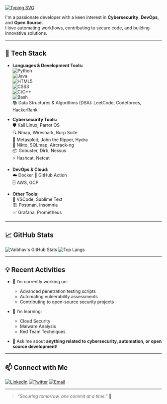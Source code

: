 [![Typing SVG](https://readme-typing-svg.demolab.com?font=Fira+Code&pause=1000&color=F7E324&random=true&width=434&lines=Hey!+I+am+Vaibhav+Saini+%F0%9F%91%8B;Welcome!++to+My+Github+Profile++%E2%9D%A4%EF%B8%8F)](https://git.io/typing-svg)

I'm a passionate developer with a keen interest in **Cybersecurity**, **DevOps**, and **Open Source**.  
I love automating workflows, contributing to secure code, and building innovative solutions.

---

## 🚀 Tech Stack

- **Languages & Development Tools:**  
  ![Python](https://img.shields.io/badge/python-3776AB?style=flat-square&logo=python&logoColor=white)  
  ![Java](https://img.shields.io/badge/java-007396?style=flat-square&logo=java&logoColor=white)  
  ![HTML5](https://img.shields.io/badge/html5-E34F26?style=flat-square&logo=html5&logoColor=white)  
  ![CSS3](https://img.shields.io/badge/css3-1572B6?style=flat-square&logo=css3&logoColor=white)  
  ![C/C++](https://img.shields.io/badge/c++-00599C?style=flat-square&logo=c%2B%2B&logoColor=white)  
  ![Bash](https://img.shields.io/badge/bash-4EAA25?style=flat-square&logo=gnubash&logoColor=white)  
  📚 Data Structures & Algorithms (DSA): LeetCode, Codeforces, HackerRank

- **Cybersecurity Tools:**  
  🛡️ Kali Linux, Parrot OS  
  🔍 Nmap, Wireshark, Burp Suite  
  🐍 Metasploit, John the Ripper, Hydra  
  🔐 Nikto, SQLmap, Aircrack-ng  
  📦 Gobuster, Dirb, Nessus  
  ⚡️ Hashcat, Netcat

- **DevOps & Cloud:**  
  ☁️ Docker
  🚀 GitHub Action  
  🗄️ AWS, GCP

- **Other Tools:**  
  📝 VSCode, Sublime Text  
  🏗️ Postman, Insomnia  
  📈 Grafana, Prometheus

---

## 📈 GitHub Stats

![Vaibhav's GitHub Stats](https://github-readme-stats.vercel.app/api?username=VaibhavSaini24&show_icons=true&theme=radical)
![Top Langs](https://github-readme-stats.vercel.app/api/top-langs/?username=VaibhavSaini24&layout=compact&theme=radical)

---

## 💡 Recent Activities

- 🔭 I’m currently working on:  
  - Advanced penetration testing scripts  
  - Automating vulnerability assessments  
  - Contributing to open-source security projects

- 🌱 I’m learning:  
  - Cloud Security  
  - Malware Analysis  
  - Red Team Techniques

- 💬 Ask me about **anything related to cybersecurity, automation, or open source development!**

---

## 📫 Connect with Me

[![LinkedIn](https://img.shields.io/badge/linkedin-blue?logo=linkedin&logoColor=white)](https://www.linkedin.com/in/vaibhav-saini-1b4279201/)
[![Twitter](https://img.shields.io/badge/twitter-1DA1F2?logo=twitter&logoColor=white)](https://twitter.com/Vaibhavsaini24)
[![Email](https://img.shields.io/badge/email-EA4335?logo=gmail&logoColor=white)](mailto:vaibhavsaini70880@gmail.com)

---

> *“Securing tomorrow, one commit at a time.”* 🚀
